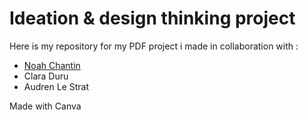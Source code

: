 # Ideation & design thinking project

Here is my repository for my PDF project i made in collaboration with :
- [Noah Chantin](https://github.com/Nchanti33/Nchanti33)
- Clara Duru
- Audren Le Strat

Made with Canva
